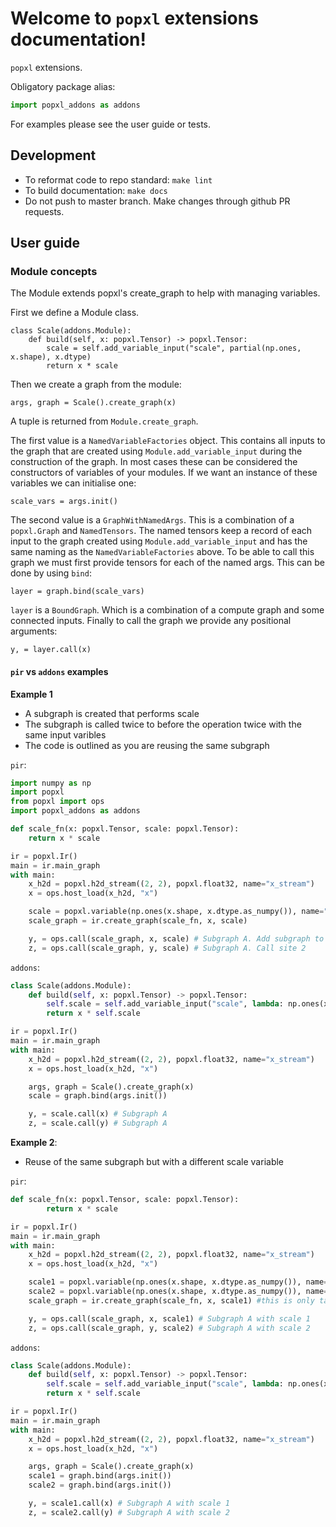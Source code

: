 # Welcome to `popxl` extensions documentation!

`popxl` extensions.

Obligatory package alias:

```python
import popxl_addons as addons
```

For examples please see the user guide or tests.

## Development

* To reformat code to repo standard: `make lint`
* To build documentation: `make docs`
* Do not push to master branch. Make changes through github PR requests.

## User guide

### Module concepts

The Module extends popxl's create_graph to help with managing variables.

First we define a Module class. 
```
class Scale(addons.Module):
    def build(self, x: popxl.Tensor) -> popxl.Tensor:
        scale = self.add_variable_input("scale", partial(np.ones, x.shape), x.dtype)
        return x * scale
```
Then we create a graph from the module:
```
args, graph = Scale().create_graph(x)
```
A tuple is returned from `Module.create_graph`.

The first value is a `NamedVariableFactories` object. This contains all inputs to the graph that are created using `Module.add_variable_input`
during the construction of the graph. In most cases these can be considered the constructors of variables of your modules. 
If we want an instance of these variables we can initialise one:
```
scale_vars = args.init()
```

The second value is a `GraphWithNamedArgs`. This is a combination of a `popxl.Graph` and `NamedTensors`. The named tensors keep a record
of each input to the graph created using `Module.add_variable_input` and has the same naming as the `NamedVariableFactories` above.
To be able to call this graph we must first provide tensors for each of the named args. This can be done by using `bind`:
```
layer = graph.bind(scale_vars)
```
`layer` is a `BoundGraph`. Which is a combination of a compute graph and some connected inputs. Finally to call the graph we provide any positional arguments:
```
y, = layer.call(x)
```

#### `pir` vs `addons` examples

**Example 1**
* A subgraph is created that performs scale
* The subgraph is called twice to before the operation twice with the same input varibles
* The code is outlined as you are reusing the same subgraph

`pir`:

```python
import numpy as np
import popxl
from popxl import ops
import popxl_addons as addons

def scale_fn(x: popxl.Tensor, scale: popxl.Tensor):
    return x * scale

ir = popxl.Ir()
main = ir.main_graph
with main:
    x_h2d = popxl.h2d_stream((2, 2), popxl.float32, name="x_stream")
    x = ops.host_load(x_h2d, "x")

    scale = popxl.variable(np.ones(x.shape, x.dtype.as_numpy()), name="scale")
    scale_graph = ir.create_graph(scale_fn, x, scale)

    y, = ops.call(scale_graph, x, scale) # Subgraph A. Add subgraph to maingraph. Call site 1
    z, = ops.call(scale_graph, y, scale) # Subgraph A. Call site 2
```

`addons`:
```python
class Scale(addons.Module):
    def build(self, x: popxl.Tensor) -> popxl.Tensor:
        self.scale = self.add_variable_input("scale", lambda: np.ones(x.shape, x.dtype.as_numpy()))
        return x * self.scale

ir = popxl.Ir()
main = ir.main_graph
with main:
    x_h2d = popxl.h2d_stream((2, 2), popxl.float32, name="x_stream")
    x = ops.host_load(x_h2d, "x")

    args, graph = Scale().create_graph(x)
    scale = graph.bind(args.init())

    y, = scale.call(x) # Subgraph A
    z, = scale.call(y) # Subgraph A
```

**Example 2**:
* Reuse of the same subgraph but with a different scale variable

`pir`:
```python
def scale_fn(x: popxl.Tensor, scale: popxl.Tensor):
        return x * scale

ir = popxl.Ir()
main = ir.main_graph
with main:
    x_h2d = popxl.h2d_stream((2, 2), popxl.float32, name="x_stream")
    x = ops.host_load(x_h2d, "x")

    scale1 = popxl.variable(np.ones(x.shape, x.dtype.as_numpy()), name="scale")
    scale2 = popxl.variable(np.ones(x.shape, x.dtype.as_numpy()), name="scale")
    scale_graph = ir.create_graph(scale_fn, x, scale1) #this is only taking shape and type

    y, = ops.call(scale_graph, x, scale1) # Subgraph A with scale 1
    z, = ops.call(scale_graph, y, scale2) # Subgraph A with scale 2
```

`addons`:
```python
class Scale(addons.Module):
    def build(self, x: popxl.Tensor) -> popxl.Tensor:
        self.scale = self.add_variable_input("scale", lambda: np.ones(x.shape, x.dtype.as_numpy()))
        return x * self.scale

ir = popxl.Ir()
main = ir.main_graph
with main:
    x_h2d = popxl.h2d_stream((2, 2), popxl.float32, name="x_stream")
    x = ops.host_load(x_h2d, "x")

    args, graph = Scale().create_graph(x)
    scale1 = graph.bind(args.init())
    scale2 = graph.bind(args.init())

    y, = scale1.call(x) # Subgraph A with scale 1
    z, = scale2.call(y) # Subgraph A with scale 2
```
